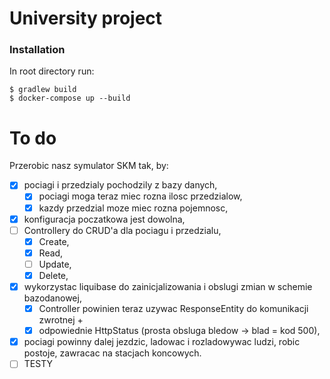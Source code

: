 # University project 
### Installation

In root directory run: 

    $ gradlew build  
    $ docker-compose up --build
    
# To do
Przerobic nasz symulator SKM tak, by:
  -[x] pociagi i przedzialy pochodzily z bazy danych,
      -[x] pociagi moga teraz miec rozna ilosc przedzialow, 
      -[x] kazdy przedzial moze miec rozna pojemnosc,
  -[x] konfiguracja poczatkowa jest dowolna,
  -[ ] Controllery do CRUD'a dla pociagu i przedzialu,
      -[x] Create, 
      -[x] Read, 
      -[ ] Update, 
      -[x] Delete,
  -[x] wykorzystac liquibase do zainicjalizowania i obslugi zmian w schemie bazodanowej,
      -[x] Controller powinien teraz uzywac ResponseEntity do komunikacji zwrotnej + 
      -[x] odpowiednie HttpStatus (prosta obsluga bledow -> blad = kod 500),
  -[x] pociagi powinny dalej jezdzic, ladowac i rozladowywac ludzi, robic postoje, zawracac na stacjach koncowych.
  -[ ] TESTY